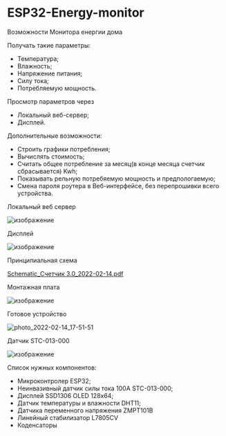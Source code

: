 # ESP32-Energy-monitor

Возможности Монитора енергии дома

Получать такие параметры:

- Температура;
- Влажность;
- Напряжение питания;
- Силу тока;
- Потребляемую мощность.

Просмотр параметров через

- Локальный веб-сервер;
- Дисплей.

Дополнительные возможности:

- Строить графики потребления;
- Вычислять стоимость;
- Считать общее потребление за месяц(в конце месяца счетчик сбрасывается) Kwh;
- Показывать рельную потребяемую мощность и предпологаемую;
- Смена пароля роутера в Веб-интерфейсе, без перепрошивки всего устройства.

Локальный веб сервер

![изображение](https://user-images.githubusercontent.com/94782611/153896040-6e44dcd6-2a45-4ca1-b08e-708f5575396f.png)

Дисплей 

![изображение](https://user-images.githubusercontent.com/94782611/153896403-3878c9dc-cc06-4949-9f7b-9cdad9dd88a4.png)

Принципиальная схема

[Schematic_Счетчик 3.0_2022-02-14.pdf](https://github.com/SimonW0rk/ESP32-Energy-monitor/files/8062311/Schematic_.3.0_2022-02-14.pdf)

Монтажная плата

![изображение](https://user-images.githubusercontent.com/94782611/153896806-5a3d23cd-d76b-479e-b4a0-95079617ca6e.png)

Готовое устройство

![photo_2022-02-14_17-51-51](https://user-images.githubusercontent.com/94782611/153898464-1d66357b-c998-45cb-81a7-a27eed2979c6.jpg)

Датчик STC-013-000

![изображение](https://user-images.githubusercontent.com/94782611/153898662-b9f4f0f9-e09a-4cce-9f98-3da64be6bf8a.png)

Список нужных компонентов:
- Микроконтролер ESP32;
- Неинвазивный датчик силы тока 100А STC-013-000;
- Дисплей SSD1306 OLED 128x64;
- Датчик температуры и влажности DHT11;
- Датчика переменного напряжения ZMPT101B
- Линейный стабилизатор L7805CV
- Коденсаторы 
